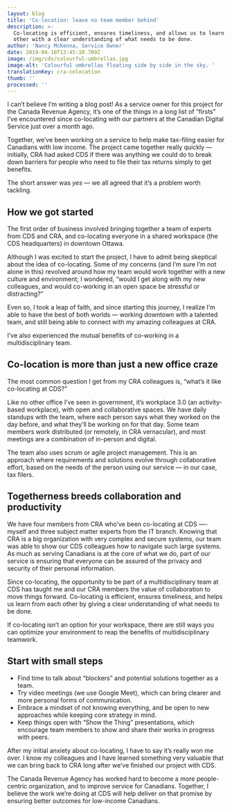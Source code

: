 ```yaml
---
layout: blog
title: 'Co-location: leave no team member behind'
description: >-
  Co-locating is efficient, ensures timeliness, and allows us to learn from each
  other with a clear understanding of what needs to be done.
author: 'Nancy McKenna, Service Owner'
date: 2019-04-10T13:45:10.709Z
image: /img/cds/colourful-umbrellas.jpg
image-alt: 'Colourful umbrellas floating side by side in the sky. '
translationKey: cra-colocation
thumb: ''
processed: ''
---
```

I can’t believe I’m writing a blog post! As a service owner for this project for the Canada Revenue Agency, it’s one of the things in a long list of “firsts” I’ve encountered since co-locating with our partners at the Canadian Digital Service just over a month ago. 

Together, we’ve been working on a service to help make tax-filing easier for Canadians with low income. The project came together really quickly — initially, CRA had asked CDS if there was anything we could do to break down barriers for people who need to file their tax returns simply to get benefits.  

The short answer was *yes* — we all agreed that it’s a problem worth tackling.  

## How we got started

The first order of business involved bringing together a team of experts from CDS and CRA, and co-locating everyone in a shared workspace (the CDS headquarters) in downtown Ottawa. 

Although I was excited to start the project, I have to admit being skeptical about the idea of co-locating. Some of my concerns (and I’m sure I’m not alone in this) revolved around how my team would work together with a new culture and environment; I wondered, “would I get along with my new colleagues, and would co-working in an open space be stressful or distracting?” 

Even so, I took a leap of faith, and since starting this journey, I realize I’m able to have the best of both worlds — working downtown with a talented team, and still being able to connect with my amazing colleagues at CRA. 

I’ve also experienced the mutual benefits of co-working in a multidisciplinary team.  


## Co-location is more than just a new office craze

The most common question I get from my CRA colleagues is, “what’s it like co-locating at CDS?”

Like no other office I’ve seen in government, it’s workplace 3.0 (an activity-based workplace), with open and collaborative spaces. We have daily standups with the team, where each person says what they worked on the day before, and what they’ll be working on for that day. Some team members work distributed (or remotely, in CRA vernacular), and most meetings are a combination of in-person and digital. 

The team also uses scrum or agile project management. This is an approach where requirements and solutions evolve through collaborative effort, based on the needs of the person using our service — in our case, tax filers. 

## Togetherness breeds collaboration and productivity

We have four members from CRA who’ve been co-locating at CDS —- myself and three subject matter experts from the IT branch. Knowing that CRA is a big organization with very complex and secure systems, our team was able to show our CDS colleagues how to navigate such large systems. As much as serving Canadians is at the core of what we do, part of our service is ensuring that everyone can be assured of the privacy and security of their personal information.

Since co-locating, the opportunity to be part of a multidisciplinary team at CDS has taught me and our CRA members the value of collaboration to move things forward. Co-locating is efficient, ensures timeliness, and helps us learn from each other by giving a clear understanding of what needs to be done.  

If co-locating isn’t an option for your workspace, there are still ways you can optimize your environment to reap the benefits of multidisciplinary teamwork. 

## Start with small steps
* Find time to talk about “blockers” and potential solutions together as a team.
* Try video meetings (we use Google Meet), which can bring clearer and more personal forms of communication. 
* Embrace a mindset of not knowing everything, and be open to new approaches while keeping core strategy in mind. 
* Keep things open with “Show the Thing” presentations, which encourage team members to show and share their works in progress with peers.

After my initial anxiety about co-locating, I have to say it’s really won me over. I know my colleagues and I have learned something very valuable that we can bring back to CRA long after we’ve finished our project with CDS.

The Canada Revenue Agency has worked hard to become a more people-centric organization, and to improve service for Canadians. Together, I believe the work we’re doing at CDS will help deliver on that promise by ensuring better outcomes for low-income Canadians. 
